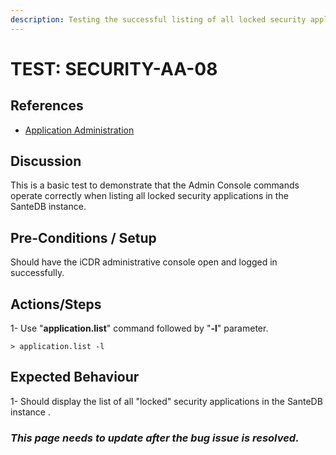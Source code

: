```yaml
---
description: Testing the successful listing of all locked security applications.
---
```


# TEST: SECURITY-AA-08

## References

* [Application Administration](./)

## Discussion

This is a basic test to demonstrate that the Admin Console commands operate correctly when listing all locked security applications in the SanteDB instance.

## Pre-Conditions / Setup

Should have the iCDR administrative console open and logged in successfully.

## Actions/Steps

1- Use "**application.list**" command followed by "**-l**"  parameter.

```
> application.list -l
```

## Expected Behaviour

&#x20;1- Should display the list of all "locked" security applications in the SanteDB instance .

### _**This page needs to update after the bug issue is resolved.**_
